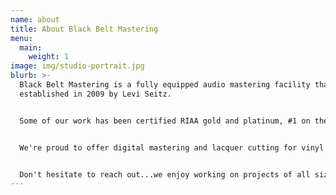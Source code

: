 ```yaml
---
name: about
title: About Black Belt Mastering
menu:
  main:
    weight: 1
image: img/studio-portrait.jpg
blurb: >-
  Black Belt Mastering is a fully equipped audio mastering facility that was
  established in 2009 by Levi Seitz. 


  Some of our work has been certified RIAA gold and platinum, #1 on the Billboard charts, and won Grammy and Academy Awards. Some notable releases have been for SYML, August Burns Red, Pearl Jam, Metallica and the JOKER soundtrack.


  We're proud to offer digital mastering and lacquer cutting for vinyl. Cutting is performed on one of our restored Neumann lathes. We've cut thousands of LP's and have the experience to help you get the best sounding vinyl record possible. 


  Don't hesitate to reach out...we enjoy working on projects of all sizes and look forward to working on a record with you!
---
```

